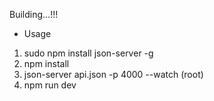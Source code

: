 Building...!!!
* Usage
1. sudo npm install json-server -g
2. npm install
3. json-server api.json -p 4000 --watch (root)
4. npm run dev